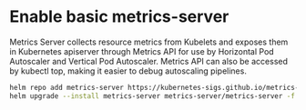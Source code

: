 # Enable basic metrics-server

Metrics Server collects resource metrics from Kubelets and exposes them in Kubernetes apiserver through Metrics API for use by Horizontal Pod Autoscaler and Vertical Pod Autoscaler. Metrics API can also be accessed by kubectl top, making it easier to debug autoscaling pipelines.

```bash
helm repo add metrics-server https://kubernetes-sigs.github.io/metrics-server/
helm upgrade --install metrics-server metrics-server/metrics-server -f values.yaml
```
